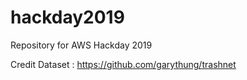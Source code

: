# hackday2019
Repository for AWS Hackday 2019

Credit
Dataset : https://github.com/garythung/trashnet
